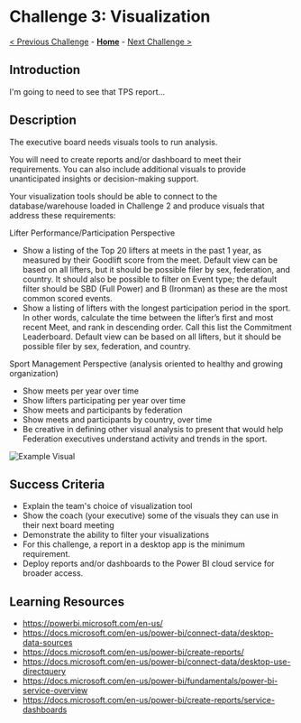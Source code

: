 # Challenge 3: Visualization

[< Previous Challenge](./02-load-data.md) - **[Home](../README.md)** - [Next Challenge >](./04-incrementals.md)

## Introduction
I'm going to need to see that TPS report...

## Description
The executive board needs visuals tools to run analysis.  

You will need to create reports and/or dashboard to meet their requirements.  You can also include additional visuals to provide unanticipated insights or decision-making support.

Your visualization tools should be able to connect to the database/warehouse loaded in Challenge 2 and produce visuals that address these requirements:

Lifter Performance/Participation Perspective
- Show a listing of the Top 20 lifters at meets in the past 1 year, as measured by their Goodlift score from the meet. Default view can be based on all lifters, but it should be possible filer by sex, federation, and country.  It should also be possible to filter on Event type; the default filter should be SBD (Full Power) and B (Ironman) as these are the most common scored events.
- Show a listing of lifters with the longest participation period in the sport.  In other words, calculate the time between the lifter’s first and most recent Meet, and rank in descending order.  Call this list the Commitment Leaderboard.  Default view can be based on all lifters, but it should be possible filer by sex, federation, and country.

Sport Management Perspective (analysis oriented to healthy and growing organization)
- Show meets per year over time
- Show lifters participating per year over time
- Show meets and participants by federation
- Show meets and participants by country, over time
- Be creative in defining other visual analysis to present that would help Federation executives understand activity and trends in the sport.

![Example Visual](/Images/Leaderboard.png)

## Success Criteria
- Explain the team's choice of visualization tool
- Show the coach (your executive) some of the visuals they can use in their next board meeting
- Demonstrate the ability to filter your visualizations
- For this challenge, a report in a desktop app is the minimum requirement.
- Deploy reports and/or dashboards to the Power BI cloud service for broader access.

## Learning Resources
- https://powerbi.microsoft.com/en-us/
- https://docs.microsoft.com/en-us/power-bi/connect-data/desktop-data-sources
- https://docs.microsoft.com/en-us/power-bi/create-reports/
- https://docs.microsoft.com/en-us/power-bi/connect-data/desktop-use-directquery
- https://docs.microsoft.com/en-us/power-bi/fundamentals/power-bi-service-overview
- https://docs.microsoft.com/en-us/power-bi/create-reports/service-dashboards
